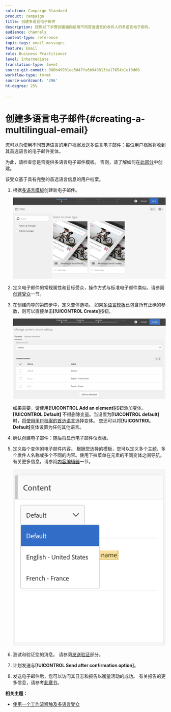 ```yaml
---
solution: Campaign Standard
product: campaign
title: 创建多语言电子邮件
description: 按照以下步骤创建面向使用不同首选语言的收件人的多语言电子邮件。
audience: channels
content-type: reference
topic-tags: email-messages
feature: Email
role: Business Practitioner
level: Intermediate
translation-type: tm+mt
source-git-commit: 088b49931ee5047fa6b949813ba17654b1e10d60
workflow-type: tm+mt
source-wordcount: '296'
ht-degree: 25%

---
```



# 创建多语言电子邮件{#creating-a-multilingual-email}

您可以向使用不同首选语言的用户档案发送多语言电子邮件：每位用户档案将收到其首选语言的电子邮件变体。

为此，请检查您是否提供多语言电子邮件模板。 否则，请了解如何在[此部分](../../channels/using/multilingual-messages-template.md)中创建。

该受众基于具有完整的首选语言信息的用户档案。

1. 根据[多语言模板](../../channels/using/multilingual-messages-template.md)创建新电子邮件。

   ![](assets/multi_create1.png)

1. 定义电子邮件的常规属性和目标受众，操作方式与标准电子邮件类似。请参阅[创建受众](../../audiences/using/creating-audiences.md)一节。
1. 在创建向导的第四步中，定义变体选项。 如果[多语言模板](../../channels/using/multilingual-messages-template.md)已包含所有正确的参数，则可以直接单击&#x200B;**[!UICONTROL Create]**&#x200B;按钮。

   ![](assets/multi_create4.png)

   如果需要，请使用&#x200B;**[!UICONTROL Add an element]**&#x200B;按钮添加变体。 **[!UICONTROL Default]** 不得删除变量。当设置为&#x200B;**[!UICONTROL default]**&#x200B;时，[将使用用户档案的首选语言](../../audiences/using/creating-profiles.md)选择变体。 您还可以将&#x200B;**[!UICONTROL Default]**&#x200B;变体设置为任何其他语言。

1. 确认创建电子邮件：随后将显示电子邮件仪表板。
1. 定义每个变体的电子邮件内容。 根据您选择的模板，您可以定义多个主题、多个发件人名称或多个不同的内容。使用下拉菜单在元素的不同变体之间导航。 有关更多信息，请参阅[内容编辑器](../../designing/using/designing-content-in-adobe-campaign.md)一节。

   ![](assets/multi_selectcontent.png)

1. 测试和验证您的消息。 请参阅[发送验证](../../sending/using/sending-proofs.md)部分。
1. 计划发送与&#x200B;**[!UICONTROL Send after confirmation option]**。
1. 发送电子邮件后，您可以访问其日志和报告以衡量活动的成功。 有关报告的更多信息，请参考[此章节](../../reporting/using/about-dynamic-reports.md)。

**相关主题：**

* [使用一个工作流程触及多语言受众](https://helpx.adobe.com/cn/campaign/kb/simplify-campaign-management.html#Engageyourcustomersateverystep)
